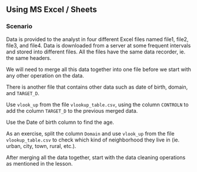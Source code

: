 
## Using MS Excel / Sheets

### Scenario

Data is provided to the analyst in four different Excel files named file1, file2, file3, and file4. Data is downloaded from a server at some frequent intervals and stored into different files. All the files have the same data recorder, ie. the same headers.

We will need to merge all this data together into one file before we start with any other operation on the data.

There is another file that contains other data such as date of birth, domain, and `TARGET_D`.

Use `vlook_up` from the file `vlookup_table.csv`, using the column `CONTROLN` to add the column `TARGET_D` to the previous merged data.

Use the Date of birth column to find the age.

As an exercise, split the column `Domain` and use `vlook_up` from the file `vlookup_table.csv` to check which kind of neighborhood they live in (ie. urban, city, town, rural, etc.).

After merging all the data together, start with the data cleaning operations as mentioned in the lesson.
